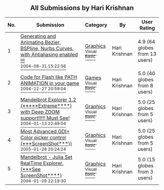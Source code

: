 ﻿<div align="center">

## All Submissions by Hari Krishnan

</div>

No.  | Submission | Category | By   | User Rating
---- | ---------- | -------- | ---- | -----------
1 | [Generating and Animating  Bezier, BSPline, Nurbs Curves, with Antialiasing enabled \!\!\!<br /><sup>2004-08-31 15:22:56</sup>](https://github.com/Planet-Source-Code/hari-krishnan-generating-and-animating-bezier-bspline-nurbs-curves-with-antialiasing-enabl__1-56137) | [Graphics<br /><sup>Visual Basic</sup>](../ByCategory/graphics__1-46.md) | Hari Krishnan | 4.9 (64 globes from 13 users)
2 | [Code for Flash like  PATH ANIMATION  in your game<br /><sup>2004-12-27 20:59:04</sup>](https://github.com/Planet-Source-Code/hari-krishnan-code-for-flash-like-path-animation-in-your-game__1-63771) | [Games<br /><sup>Visual Basic</sup>](../ByCategory/games__1-38.md) | Hari Krishnan | 5.0 (40 globes from 8 users)
3 | [Mandelbrot Explorer 1\.2 \(\*\*\*\*\*Extreme\*\*\*\*\)  with Deep ZOOM support\!\!\!\!\!   Must See\!<br /><sup>2004-01-13 22:49:04</sup>](https://github.com/Planet-Source-Code/hari-krishnan-mandelbrot-explorer-1-2-extreme-with-deep-zoom-support-must-see__1-56342) | [Graphics<br /><sup>Visual Basic</sup>](../ByCategory/graphics__1-46.md) | Hari Krishnan | 5.0 (25 globes from 5 users)
4 | [Most Advanced GDI\+ Color picker control \(\*\*\*ScreenShot\*\*\*\)\)<br /><sup>2005-01-28 20:24:24</sup>](https://github.com/Planet-Source-Code/hari-krishnan-most-advanced-gdi-color-picker-control-screenshot__1-64033) | [Graphics<br /><sup>Visual Basic</sup>](../ByCategory/graphics__1-46.md) | Hari Krishnan | 5.0 (25 globes from 5 users)
5 | [Mandelbrot \- Julia Set RealTime Explorer\.  \(\*\*\*See ScreenShot\*\*\*\*\)<br /><sup>2004-01-09 22:19:30</sup>](https://github.com/Planet-Source-Code/hari-krishnan-mandelbrot-julia-set-realtime-explorer-see-screenshot__1-56290) | [Graphics<br /><sup>Visual Basic</sup>](../ByCategory/graphics__1-46.md) | Hari Krishnan | 5.0 (15 globes from 3 users)

